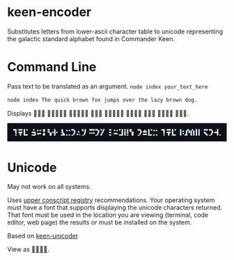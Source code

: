 # keen-encoder

Substitutes letters from lower-ascii character table to unicode representing the galactic standard alphabet found in Commander Keen.

# Command Line

Pass text to be translated as an argument.
`node index your_text_here `

```bash
node index The quick brown fox jumps over the lazy brown dog.
```
Displays         .

<p align="left">
  <img src="text-sample.png" width="1000px"/>
</p>

# Unicode

May not work on all systems.

Uses [upper conscript registry](https://www.kreativekorp.com/ucsur/charts/sga.html) recommendations. Your operating system must have a font that supports displaying the unicode characters returned. That font must be used in the location you are viewing (terminal, code editor, web page) the results or must be installed on the system.

Based on [keen-unicoder](https://github.com/dance-dance-banana-frenzy/keen-unicoder)

View as [ ](./README-keen.md).
